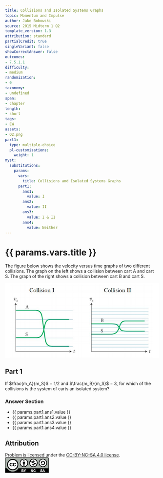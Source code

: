 ```yaml
---
title: Collisions and Isolated Systems Graphs
topic: Momentum and Impulse
author: Jake Bobowski
source: 2015 Midterm 1 Q2
template_version: 1.3
attribution: standard
partialCredit: true
singleVariant: false
showCorrectAnswer: false
outcomes:
- 7.5.1.1
difficulty:
- medium
randomization:
- 0
taxonomy:
- undefined
span:
- chapter
length:
- short
tags:
- EW
assets:
- Q2.png
part1:
  type: multiple-choice
  pl-customizations:
    weight: 1
myst:
  substitutions:
    params:
      vars:
        title: Collisions and Isolated Systems Graphs
      part1:
        ans1:
          value: I
        ans2:
          value: II
        ans3:
          value: I & II
        ans4:
          value: Neither
---
```

# {{ params.vars.title }}
The figure below shows the velocity versus time graphs of two different collisions. The graph on the left shows a collision between cart A and cart S. The graph of the right shows a collision between cart B and cart S.

<img src="Q2.png" alt="Two graphs of velocity versus time depicting a collision between two carts. The difference in velocity between Cart A and S is larger than the velocity difference between Cart B and S, at both the beginning and the end of the graph." >

## Part 1

If $\frac{m_A}{m_S}$ = 1/2 and $\frac{m_B}{m_S}$ = 3, for which of the collisions is the system of carts an isolated system?

### Answer Section

- {{ params.part1.ans1.value }}
- {{ params.part1.ans2.value }}
- {{ params.part1.ans3.value }}
- {{ params.part1.ans4.value }}

## Attribution

Problem is licensed under the [CC-BY-NC-SA 4.0 license](https://creativecommons.org/licenses/by-nc-sa/4.0/).<br> ![The Creative Commons 4.0 license requiring attribution-BY, non-commercial-NC, and share-alike-SA license.](https://raw.githubusercontent.com/firasm/bits/master/by-nc-sa.png)